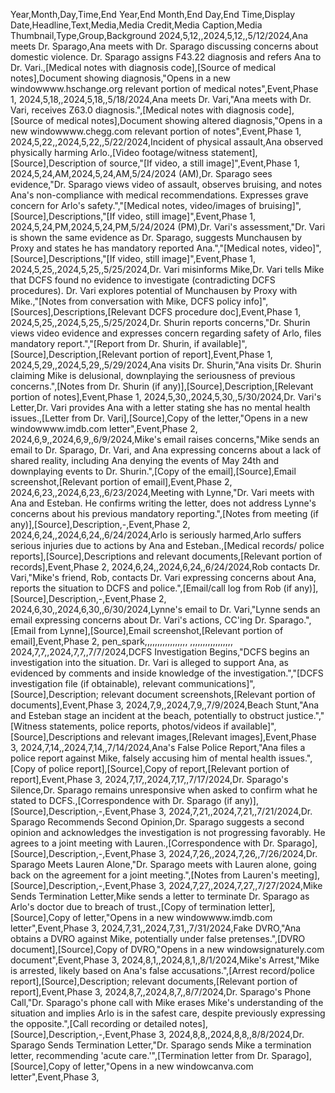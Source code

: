 Year,Month,Day,Time,End Year,End Month,End Day,End Time,Display Date,Headline,Text,Media,Media Credit,Media Caption,Media Thumbnail,Type,Group,Background
2024,5,12,,2024,5,12,,5/12/2024,Ana meets Dr. Sparago,Ana meets with Dr. Sparago discussing concerns about domestic violence. Dr. Sparago assigns F43.22 diagnosis and refers Ana to Dr. Vari.,[Medical notes with diagnosis code],[Source of medical notes],Document showing diagnosis,"Opens in a new windowwww.hschange.org
relevant portion of medical notes",Event,Phase 1,
2024,5,18,,2024,5,18,,5/18/2024,Ana meets Dr. Vari,"Ana meets with Dr. Vari, receives Z63.0 diagnosis.",[Medical notes with diagnosis code],[Source of medical notes],Document showing altered diagnosis,"Opens in a new windowwww.chegg.com
relevant portion of notes",Event,Phase 1,
2024,5,22,,2024,5,22,,5/22/2024,Incident of physical assault,Ana observed physically harming Arlo.,[Video footage/witness statement],[Source],Description of source,"[If video, a still image]",Event,Phase 1,
2024,5,24,AM,2024,5,24,AM,5/24/2024 (AM),Dr. Sparago sees evidence,"Dr. Sparago views video of assault, observes bruising, and notes Ana's non-compliance with medical recommendations. Expresses grave concern for Arlo's safety.","[Medical notes, video/images of bruising]",[Source],Descriptions,"[If video, still image]",Event,Phase 1,
2024,5,24,PM,2024,5,24,PM,5/24/2024 (PM),Dr. Vari's assessment,"Dr. Vari is shown the same evidence as Dr. Sparago, suggests Munchausen by Proxy and states he has mandatory reported Ana.","[Medical notes, video]",[Source],Descriptions,"[If video, still image]",Event,Phase 1,
2024,5,25,,2024,5,25,,5/25/2024,Dr. Vari misinforms Mike,Dr. Vari tells Mike that DCFS found no evidence to investigate (contradicting DCFS procedures). Dr. Vari explores potential of Munchausen by Proxy with Mike.,"[Notes from conversation with Mike, DCFS policy info]",[Sources],Descriptions,[Relevant DCFS procedure doc],Event,Phase 1,
2024,5,25,,2024,5,25,,5/25/2024,Dr. Shurin reports concerns,"Dr. Shurin views video evidence and expresses concern regarding safety of Arlo, files mandatory report.","[Report from Dr. Shurin, if available]",[Source],Description,[Relevant portion of report],Event,Phase 1,
2024,5,29,,2024,5,29,,5/29/2024,Ana visits Dr. Shurin,"Ana visits Dr. Shurin claiming Mike is delusional, downplaying the seriousness of previous concerns.",[Notes from Dr. Shurin (if any)],[Source],Description,[Relevant portion of notes],Event,Phase 1,
2024,5,30,,2024,5,30,,5/30/2024,Dr. Vari's Letter,Dr. Vari provides Ana with a letter stating she has no mental health issues.,[Letter from Dr. Vari],[Source],Copy of the letter,"Opens in a new windowwww.imdb.com
letter",Event,Phase 2,
2024,6,9,,2024,6,9,,6/9/2024,Mike's email raises concerns,"Mike sends an email to Dr. Sparago, Dr. Vari, and Ana expressing concerns about a lack of shared reality, including Ana denying the events of May 24th and downplaying events to Dr. Shurin.",[Copy of the email],[Source],Email screenshot,[Relevant portion of email],Event,Phase 2,
2024,6,23,,2024,6,23,,6/23/2024,Meeting with Lynne,"Dr. Vari meets with Ana and Esteban. He confirms writing the letter, does not address Lynne's concerns about his previous mandatory reporting.",[Notes from meeting (if any)],[Source],Description,-,Event,Phase 2,
2024,6,24,,2024,6,24,,6/24/2024,Arlo is seriously harmed,Arlo suffers serious injuries due to actions by Ana and Esteban.,[Medical records/ police reports],[Source],Descriptions and relevant documents,[Relevant portion of records],Event,Phase 2,
2024,6,24,,2024,6,24,,6/24/2024,Rob contacts Dr. Vari,"Mike's friend, Rob, contacts Dr. Vari expressing concerns about Ana, reports the situation to DCFS and police.",[Email/call log from Rob (if any)],[Source],Description,-,Event,Phase 2,
2024,6,30,,2024,6,30,,6/30/2024,Lynne's email to Dr. Vari,"Lynne sends an email expressing concerns about Dr. Vari's actions, CC'ing Dr. Sparago.",[Email from Lynne],[Source],Email screenshot,[Relevant portion of email],Event,Phase 2,
pen_spark,,,,,,,,,,,,,,,,,
,,,,,,,,,,,,,,,,,
2024,7,7,,2024,7,7,,7/7/2024,DCFS Investigation Begins,"DCFS begins an investigation into the situation. Dr. Vari is alleged to support Ana, as evidenced by comments and inside knowledge of the investigation.","[DCFS investigation file (if obtainable), relevant communications]",[Source],Description; relevant document screenshots,[Relevant portion of documents],Event,Phase 3,
2024,7,9,,2024,7,9,,7/9/2024,Beach Stunt,"Ana and Esteban stage an incident at the beach, potentially to obstruct justice.","[Witness statements, police reports, photos/videos if available]",[Source],Descriptions and relevant images,[Relevant images],Event,Phase 3,
2024,7,14,,2024,7,14,,7/14/2024,Ana's False Police Report,"Ana files a police report against Mike, falsely accusing him of mental health issues.",[Copy of police report],[Source],Copy of report,[Relevant portion of report],Event,Phase 3,
2024,7,17,,2024,7,17,,7/17/2024,Dr. Sparago's Silence,Dr. Sparago remains unresponsive when asked to confirm what he stated to DCFS.,[Correspondence with Dr. Sparago (if any)],[Source],Description,-,Event,Phase 3,
2024,7,21,,2024,7,21,,7/21/2024,Dr. Sparago Recommends Second Opinion,Dr. Sparago suggests a second opinion and acknowledges the investigation is not progressing favorably. He agrees to a joint meeting with Lauren.,[Correspondence with Dr. Sparago],[Source],Description,-,Event,Phase 3,
2024,7,26,,2024,7,26,,7/26/2024,Dr. Sparago Meets Lauren Alone,"Dr. Sparago meets with Lauren alone, going back on the agreement for a joint meeting.",[Notes from Lauren's meeting],[Source],Description,-,Event,Phase 3,
2024,7,27,,2024,7,27,,7/27/2024,Mike Sends Termination Letter,Mike sends a letter to terminate Dr. Sparago as Arlo's doctor due to breach of trust.,[Copy of termination letter],[Source],Copy of letter,"Opens in a new windowwww.imdb.com
letter",Event,Phase 3,
2024,7,31,,2024,7,31,,7/31/2024,Fake DVRO,"Ana obtains a DVRO against Mike, potentially under false pretenses.",[DVRO document],[Source],Copy of DVRO,"Opens in a new windowsignaturely.com
document",Event,Phase 3,
2024,8,1,,2024,8,1,,8/1/2024,Mike's Arrest,"Mike is arrested, likely based on Ana's false accusations.",[Arrest record/police report],[Source],Description; relevant documents,[Relevant portion of report],Event,Phase 3,
2024,8,7,,2024,8,7,,8/7/2024,Dr. Sparago's Phone Call,"Dr. Sparago's phone call with Mike erases Mike's understanding of the situation and implies Arlo is in the safest care, despite previously expressing the opposite.",[Call recording or detailed notes],[Source],Description,-,Event,Phase 3,
2024,8,8,,2024,8,8,,8/8/2024,Dr. Sparago Sends Termination Letter,"Dr. Sparago sends Mike a termination letter, recommending 'acute care.'",[Termination letter from Dr. Sparago],[Source],Copy of letter,"Opens in a new windowcanva.com
letter",Event,Phase 3,

